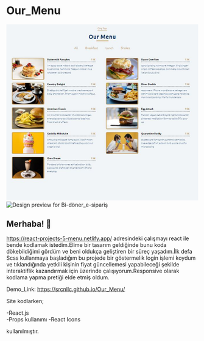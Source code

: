 # Our_Menu

![Design preview for Bi-döner_e-sipariş](./tasarımImage/windows.JPG)
![Design preview for Bi-döner_e-sipariş](./tasarımImage/mobil.JPG)


## Merhaba! 👋
https://react-projects-5-menu.netlify.app/ adresindeki çalışmayı react ile bende kodlamak istedim.Elime bir tasarım geldiğinde bunu koda dökebildiğimi gördüm ve beni oldukça geliştiren bir süreç yaşadım.İlk defa Scss kullanmaya başladığım bu projede bir göstermelik login işlemi koydum ve tıklandığında yetkili kişinin fiyat güncellemesi yapabileceği şekilde interaktiflik kazandırmak için üzerinde çalışıyorum.Responsive olarak kodlama yapma pretiği elde etmiş oldum.

Demo_Link: https://srcnllc.github.io/Our_Menu/

Site kodlarken;  

-React.js  
-Props kullanımı 
-React Icons 

kullanılmıştır.  
  
